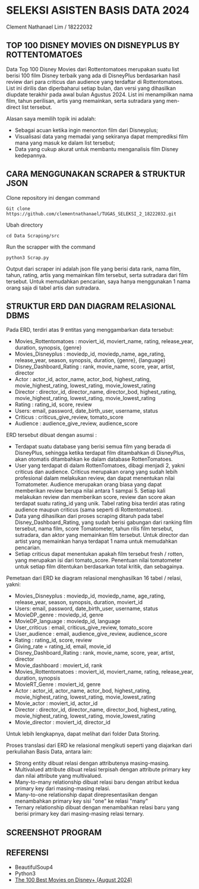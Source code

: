 # SELEKSI ASISTEN BASIS DATA 2024
Clement Nathanael Lim / 18222032

## TOP 100 DISNEY MOVIES ON DISNEYPLUS BY ROTTENTOMATOES
Data Top 100 Disney Movies dari Rottentomatoes merupakan suatu list berisi 100 film Disney terbaik yang ada di DisneyPlus berdasarkan hasil review dari para criticus dan audience yang terdaftar di Rottentomatoes. List ini dirilis dan diperbaharui setiap bulan, dan versi yang dihasilkan diupdate terakhir pada awal bulan Agustus 2024. List ini menampilkan nama film, tahun perilisan, artis yang memainkan, serta sutradara yang men-direct list tersebut.

Alasan saya memilih topik ini adalah: <br>
- Sebagai acuan ketika ingin menonton film dari Disneyplus; <br>
- Visualisasi data yang memadai yang sekiranya dapat memprediksi film mana yang masuk ke dalam list tersebut; <br>
- Data yang cukup akurat untuk membantu menganalisis film Disney kedepannya. <br>

## CARA MENGGUNAKAN SCRAPER & STRUKTUR JSON
Clone repository ini dengan command
```shell
Git clone https://github.com/clementnathanael/TUGAS_SELEKSI_2_18222032.git
```
Ubah directory 
```shell
cd Data Scraping/src
```
Run the scrapper with the command 
```shell
python3 Scrap.py
```

Output dari scraper ini adalah json file yang berisi data rank, nama film, tahun, rating, artis yang memainkan film tersebut, serta sutradara dari film tersebut. Untuk memudahkan pencarian, saya hanya menggunakan 1 nama orang saja di tabel artis dan sutradara.

## STRUKTUR ERD DAN DIAGRAM RELASIONAL DBMS
Pada ERD, terdiri atas 9 entitas yang menggambarkan data tersebut: <br>
- Movies_Rottentomatoes : moviert_id, moviert_name, rating, release_year, duration, synopsis, {genre} <br>
- Movies_Disneyplus : moviedp_id, moviedp_name, age_rating, release_year, season, synopsis, duration, {genre}, {language} <br>
- Disney_Dashboard_Rating : rank, movie_name, score, year, artist, director <br>
- Actor : actor_id, actor_name, actor_bod, highest_rating, movie_highest_rating, lowest_rating, movie_lowest_rating <br>
- Director : director_id, director_name, director_bod, highest_rating, movie_highest_rating, lowest_rating, movie_lowest_rating <br>
- Rating : rating_id, score, review <br>
- Users: email, password, date_birth_user, username, status <br>
- Criticus : criticus_give_review, tomato_score <br>
- Audience : audience_give_review, audience_score <br>

ERD tersebut dibuat dengan asumsi : <br>
- Terdapat suatu database yang berisi semua film yang berada di DisneyPlus, sehingga ketika terdapat film ditambahkan di DisneyPlus, akan otomatis ditambahkan ke dalam database RottenTomatoes. <br>
- User yang terdapat di dalam RottenTomatoes, dibagi menjadi 2, yakni criticus dan audience. Criticus merupakan orang yang sudah lebih profesional dalam melakukan review, dan dapat menentukan nilai Tomatometer. Audience merupakan orang biasa yang dapat memberikan review berupa nilai antara 1 sampai 5. Setiap kali melakukan review dan memberikan score, review dan score akan terdapat suatu rating_id yang unik. Tabel rating bisa terdiri atas rating audience maupun criticus (sama seperti di Rottentomatoes). <br>
- Data yang dihasilkan dari proses scraping ditaruh pada tabel Disney_Dashboard_Rating, yang sudah berisi gabungan dari ranking film tersebut, nama film, score Tomatometer, tahun rilis film tersebut, sutradara, dan aktor yang memainkan film tersebut. Untuk director dan artist yang memainkan hanya terdapat 1 nama untuk memudahkan pencarian. <br>
- Setiap criticus dapat menentukan apakah film tersebut fresh / rotten, yang merupakan isi dari tomato_score. Penentuan nilai tomatometer untuk setiap film ditentukan berdasarkan total kritik, dan sebagainya. <br>

Pemetaan dari ERD ke diagram relasional menghasilkan 16 tabel / relasi, yakni: <br>
- Movies_Disneyplus : moviedp_id, moviedp_name, age_rating, release_year, season, synopsis, duration, moviert_id <br>
- Users: email, password, date_birth_user, username, status <br>
- MovieDP_genre : moviedp_id, genre <br>
- MovieDP_language : moviedp_id, language <br>
- User_criticus : email, criticus_give_review, tomato_score <br>
- User_audience : email, audience_give_review, audience_score <br>
- Rating : rating_id, score, review <br>
- Giving_rate = rating_id, email, movie_id <br>
- Disney_Dashboard_Rating : rank, movie_name, score, year, artist, director <br>
- Movie_dashboard : moviert_id, rank <br>
- Movies_Rottentomatoes : moviert_id, moviert_name, rating, release_year, duration, synopsis <br>
- MovieRT_Genre : moviert_id, genre <br>
- Actor : actor_id, actor_name, actor_bod, highest_rating, movie_highest_rating, lowest_rating, movie_lowest_rating <br>
- Movie_actor : moviert_id, actor_id <br>
- Director : director_id, director_name, director_bod, highest_rating, movie_highest_rating, lowest_rating, movie_lowest_rating <br>
- Movie_director : moviert_id, director_id <br>

Untuk lebih lengkapnya, dapat melihat dari folder Data Storing.

Proses translasi dari ERD ke relasional mengikuti seperti yang diajarkan dari perkuliahan Basis Data, antara lain: <br>
- Strong entity dibuat relasi dengan attributenya masing-masing. <br>
- Multivalued attribute dibuat relasi terpisah dengan attribute primary key dan nilai attribute yang multivalued. <br>
- Many-to-many relationship dibuat relasi baru dengan atribut kedua primary key dari masing-masing relasi. <br>
- Many-to-one relationship dapat direpresentasikan dengan menambahkan primary key sisi "one" ke relasi "many" <br>
- Ternary relationship dibuat dengan menambahkan relasi baru yang berisi primary key dari masing-masing relasi ternary. <br>

## SCREENSHOT PROGRAM

## REFERENSI
- BeautifulSoup4
- Python3
- [The 100 Best Movies on Disney+ (August 2024)](https://editorial.rottentomatoes.com/guide/best-disney-movies-to-watch-now/)











